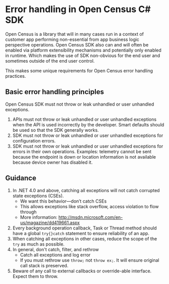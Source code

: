 # Error handling in Open Census C# SDK

Open Census is a library that will in many cases run in a context of customer
app performing non-essential from app business logic perspective operations.
Open Census SDK also can and will often be enabled via platform extensibility
mechanisms and potentially only enabled in runtime. Which makes the use of SDK
non-obvious for the end user and sometimes outside of the end user control.

This makes some unique requirements for Open Census error handling practices.

## Basic error handling principles

Open Census SDK must not throw or leak unhandled or user unhandled exceptions.

1. APIs must not throw or leak unhandled or user unhandled exceptions when the
   API is used incorrectly by the developer. Smart defaults should be used so
   that the SDK generally works.
2. SDK must not throw or leak unhandled or user unhandled exceptions for
   configuration errors.
3. SDK must not throw or leak unhandled or user unhandled exceptions for errors
   in their own operations. Examples: telemetry cannot be sent because the
   endpoint is down or location information is not available because device
   owner has disabled it.

## Guidance

1. In .NET 4.0 and above, catching all exceptions will not catch corrupted
   state exceptions (CSEs).
    - We want this behavior—don’t catch CSEs
    - This allows exceptions like stack overflow, access violation to flow through
    - More information: http://msdn.microsoft.com/en-us/magazine/dd419661.aspx
2. Every background operation callback, Task or Thread method should have a
   global `try{}catch` statement to ensure reliability of an app.
3. When catching all exceptions in other cases, reduce the scope of the `try` as
   much as possible.
4. In general, don't catch, filter, and rethrow
    - Catch all exceptions and log error
    - If you must rethrow use `throw;` not `throw ex;`. It will ensure
      original call stack is preserved.
5. Beware of any call to external callbacks or override-able interface. Expect
   them to throw.


